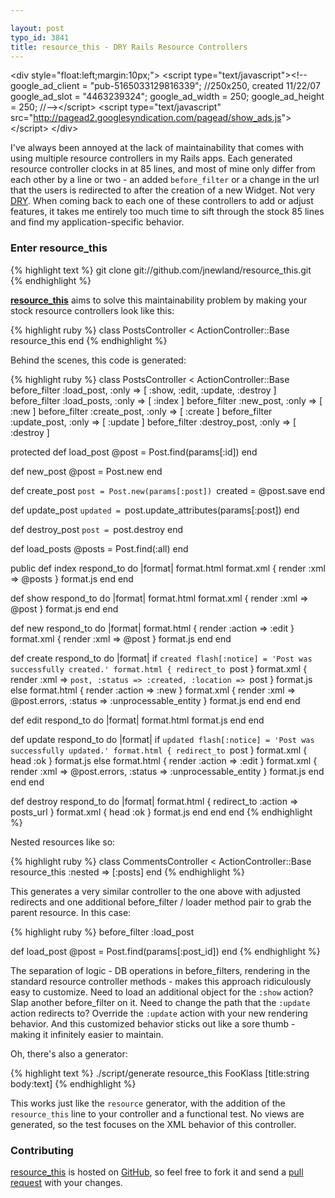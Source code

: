 ```yaml
---

layout: post
typo_id: 3841
title: resource_this - DRY Rails Resource Controllers
---
```


&lt;div style="float:left;margin:10px;"&gt;
&lt;script type="text/javascript"&gt;&lt;!--
google_ad_client = "pub-5165033129816339";
//250x250, created 11/22/07
google_ad_slot = "4463239324";
google_ad_width = 250;
google_ad_height = 250;
//--&gt;&lt;/script&gt;
&lt;script type="text/javascript" src="http://pagead2.googlesyndication.com/pagead/show_ads.js"&gt;
&lt;/script&gt;
&lt;/div&gt;

I've always been annoyed at the lack of maintainability that comes with
using multiple resource controllers in my Rails apps. Each generated
resource controller clocks in at 85 lines, and most of mine only differ
from each other by a line or two - an added `before_filter` or a change
in the url that the users is redirected to after the creation of a new
Widget. Not very
[DRY](http://en.wikipedia.org/wiki/Don%27t_repeat_yourself). When coming
back to each one of these controllers to add or adjust features, it
takes me entirely too much time to sift through the stock 85 lines and
find my application-specific behavior.

### Enter resource_this

{% highlight text %}
git clone git://github.com/jnewland/resource_this.git
{% endhighlight %}

[**resource_this**](http://github.com/jnewland/resource_this/tree/master)
aims to solve this maintainability problem by making your stock resource
controllers look like this:

{% highlight ruby %}
class PostsController &lt; ActionController::Base
resource_this
end
{% endhighlight %}

Behind the scenes, this code is generated:

{% highlight ruby %}
class PostsController &lt; ActionController::Base
before_filter :load_post, :only =&gt; \[ :show, :edit, :update,
:destroy \]
before_filter :load_posts, :only =&gt; \[ :index \]
before_filter :new_post, :only =&gt; \[ :new \]
before_filter :create_post, :only =&gt; \[ :create \]
before_filter :update_post, :only =&gt; \[ :update \]
before_filter :destroy_post, :only =&gt; \[ :destroy \]

protected
def load_post
@post = Post.find(params\[:id\])
end

def new_post
@post = Post.new
end

def create_post
`post = Post.new(params[:post])
      `created = @post.save
end

def update_post
`updated = `post.update_attributes(params\[:post\])
end

def destroy_post
`post = `post.destroy
end

def load_posts
@posts = Post.find(:all)
end

public
def index
respond_to do |format|
format.html
format.xml { render :xml =&gt; @posts }
format.js
end
end

def show
respond_to do |format|
format.html
format.xml { render :xml =&gt; @post }
format.js
end
end

def new
respond_to do |format|
format.html { render :action =&gt; :edit }
format.xml { render :xml =&gt; @post }
format.js
end
end

def create
respond_to do |format|
if `created
          flash[:notice] = 'Post was successfully created.'
          format.html { redirect_to `post }
format.xml { render :xml =&gt;
`post, :status => :created, :location => `post }
format.js
else
format.html { render :action =&gt; :new }
format.xml { render :xml =&gt; @post.errors, :status =&gt;
:unprocessable_entity }
format.js
end
end
end

def edit
respond_to do |format|
format.html
format.js
end
end

def update
respond_to do |format|
if `updated
          flash[:notice] = 'Post was successfully updated.'
          format.html { redirect_to `post }
format.xml { head :ok }
format.js
else
format.html { render :action =&gt; :edit }
format.xml { render :xml =&gt; @post.errors, :status =&gt;
:unprocessable_entity }
format.js
end
end
end

def destroy
respond_to do |format|
format.html { redirect_to :action =&gt; posts_url }
format.xml { head :ok }
format.js
end
end
end
{% endhighlight %}

Nested resources like so:

{% highlight ruby %}
class CommentsController &lt; ActionController::Base
resource_this :nested =&gt; \[:posts\]
end
{% endhighlight %}

This generates a very similar controller to the one above with adjusted
redirects and one additional before_filter / loader method pair to grab
the parent resource. In this case:

{% highlight ruby %}
before_filter :load_post

def load_post
@post = Post.find(params\[:post_id\])
end
{% endhighlight %}

The separation of logic - DB operations in before_filters, rendering in
the standard resource controller methods - makes this approach
ridiculously easy to customize. Need to load an additional object for
the `:show` action? Slap another before_filter on it. Need to change
the path that the `:update` action redirects to? Override the `:update`
action with your new rendering behavior. And this customized behavior
sticks out like a sore thumb - making it infinitely easier to maintain.

Oh, there's also a generator:

{% highlight text %}
./script/generate resource_this FooKlass \[title:string body:text\]
{% endhighlight %}

This works just like the `resource` generator, with the addition of the
`resource_this` line to your controller and a functional test. No views
are generated, so the test focuses on the XML behavior of this
controller.

### Contributing

[resource_this](http://github.com/jnewland/resource_this/tree/master)
is hosted on [GitHub](http://github.com), so feel free to fork it and
send a [pull request](http://github.com/guides/pull-requests) with your
changes.
